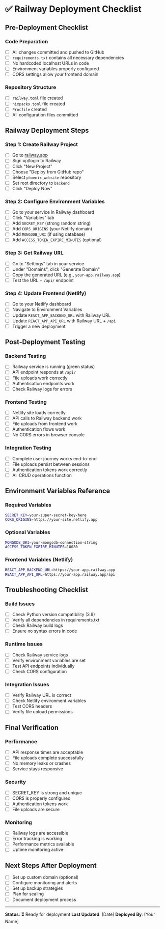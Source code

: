 # ✅ Railway Deployment Checklist

## Pre-Deployment Checklist

### Code Preparation
- [ ] All changes committed and pushed to GitHub
- [ ] `requirements.txt` contains all necessary dependencies
- [ ] No hardcoded localhost URLs in code
- [ ] Environment variables properly configured
- [ ] CORS settings allow your frontend domain

### Repository Structure
- [ ] `railway.toml` file created
- [ ] `nixpacks.toml` file created
- [ ] `Procfile` created
- [ ] All configuration files committed

## Railway Deployment Steps

### Step 1: Create Railway Project
- [ ] Go to [railway.app](https://railway.app)
- [ ] Sign up/login to Railway
- [ ] Click "New Project"
- [ ] Choose "Deploy from GitHub repo"
- [ ] Select `phoenix_website` repository
- [ ] Set root directory to `backend`
- [ ] Click "Deploy Now"

### Step 2: Configure Environment Variables
- [ ] Go to your service in Railway dashboard
- [ ] Click "Variables" tab
- [ ] Add `SECRET_KEY` (strong random string)
- [ ] Add `CORS_ORIGINS` (your Netlify domain)
- [ ] Add `MONGODB_URI` (if using database)
- [ ] Add `ACCESS_TOKEN_EXPIRE_MINUTES` (optional)

### Step 3: Get Railway URL
- [ ] Go to "Settings" tab in your service
- [ ] Under "Domains", click "Generate Domain"
- [ ] Copy the generated URL (e.g., `your-app.railway.app`)
- [ ] Test the URL + `/api/` endpoint

### Step 4: Update Frontend (Netlify)
- [ ] Go to your Netlify dashboard
- [ ] Navigate to Environment Variables
- [ ] Update `REACT_APP_BACKEND_URL` with Railway URL
- [ ] Update `REACT_APP_API_URL` with Railway URL + `/api`
- [ ] Trigger a new deployment

## Post-Deployment Testing

### Backend Testing
- [ ] Railway service is running (green status)
- [ ] API endpoint responds at `/api/`
- [ ] File uploads work correctly
- [ ] Authentication endpoints work
- [ ] Check Railway logs for errors

### Frontend Testing
- [ ] Netlify site loads correctly
- [ ] API calls to Railway backend work
- [ ] File uploads from frontend work
- [ ] Authentication flows work
- [ ] No CORS errors in browser console

### Integration Testing
- [ ] Complete user journey works end-to-end
- [ ] File uploads persist between sessions
- [ ] Authentication tokens work correctly
- [ ] All CRUD operations function

## Environment Variables Reference

### Required Variables
```bash
SECRET_KEY=your-super-secret-key-here
CORS_ORIGINS=https://your-site.netlify.app
```

### Optional Variables
```bash
MONGODB_URI=your-mongodb-connection-string
ACCESS_TOKEN_EXPIRE_MINUTES=10080
```

### Frontend Variables (Netlify)
```bash
REACT_APP_BACKEND_URL=https://your-app.railway.app
REACT_APP_API_URL=https://your-app.railway.app/api
```

## Troubleshooting Checklist

### Build Issues
- [ ] Check Python version compatibility (3.9)
- [ ] Verify all dependencies in requirements.txt
- [ ] Check Railway build logs
- [ ] Ensure no syntax errors in code

### Runtime Issues
- [ ] Check Railway service logs
- [ ] Verify environment variables are set
- [ ] Test API endpoints individually
- [ ] Check CORS configuration

### Integration Issues
- [ ] Verify Railway URL is correct
- [ ] Check Netlify environment variables
- [ ] Test CORS headers
- [ ] Verify file upload permissions

## Final Verification

### Performance
- [ ] API response times are acceptable
- [ ] File uploads complete successfully
- [ ] No memory leaks or crashes
- [ ] Service stays responsive

### Security
- [ ] SECRET_KEY is strong and unique
- [ ] CORS is properly configured
- [ ] Authentication tokens work
- [ ] File uploads are secure

### Monitoring
- [ ] Railway logs are accessible
- [ ] Error tracking is working
- [ ] Performance metrics available
- [ ] Uptime monitoring active

## Next Steps After Deployment

- [ ] Set up custom domain (optional)
- [ ] Configure monitoring and alerts
- [ ] Set up backup strategies
- [ ] Plan for scaling
- [ ] Document deployment process

---

**Status**: ⏳ Ready for deployment
**Last Updated**: [Date]
**Deployed By**: [Your Name]
